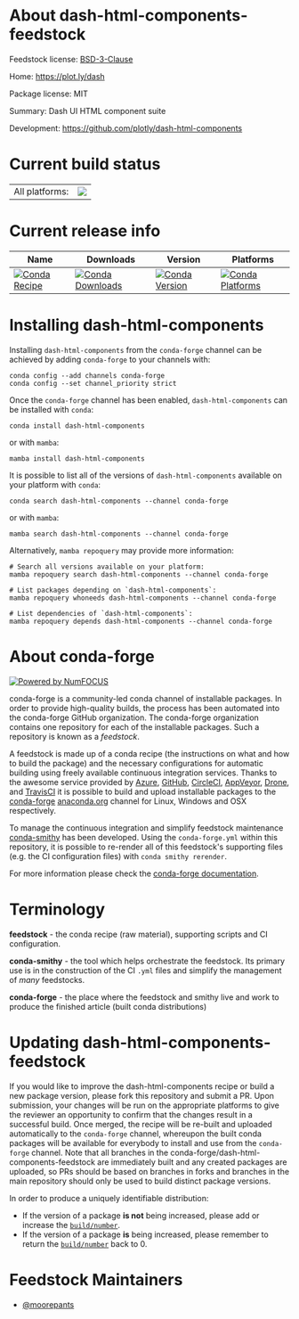 About dash-html-components-feedstock
====================================

Feedstock license: [BSD-3-Clause](https://github.com/conda-forge/dash-html-components-feedstock/blob/main/LICENSE.txt)

Home: https://plot.ly/dash

Package license: MIT

Summary: Dash UI HTML component suite

Development: https://github.com/plotly/dash-html-components

Current build status
====================


<table><tr><td>All platforms:</td>
    <td>
      <a href="https://dev.azure.com/conda-forge/feedstock-builds/_build/latest?definitionId=4468&branchName=main">
        <img src="https://dev.azure.com/conda-forge/feedstock-builds/_apis/build/status/dash-html-components-feedstock?branchName=main">
      </a>
    </td>
  </tr>
</table>

Current release info
====================

| Name | Downloads | Version | Platforms |
| --- | --- | --- | --- |
| [![Conda Recipe](https://img.shields.io/badge/recipe-dash--html--components-green.svg)](https://anaconda.org/conda-forge/dash-html-components) | [![Conda Downloads](https://img.shields.io/conda/dn/conda-forge/dash-html-components.svg)](https://anaconda.org/conda-forge/dash-html-components) | [![Conda Version](https://img.shields.io/conda/vn/conda-forge/dash-html-components.svg)](https://anaconda.org/conda-forge/dash-html-components) | [![Conda Platforms](https://img.shields.io/conda/pn/conda-forge/dash-html-components.svg)](https://anaconda.org/conda-forge/dash-html-components) |

Installing dash-html-components
===============================

Installing `dash-html-components` from the `conda-forge` channel can be achieved by adding `conda-forge` to your channels with:

```
conda config --add channels conda-forge
conda config --set channel_priority strict
```

Once the `conda-forge` channel has been enabled, `dash-html-components` can be installed with `conda`:

```
conda install dash-html-components
```

or with `mamba`:

```
mamba install dash-html-components
```

It is possible to list all of the versions of `dash-html-components` available on your platform with `conda`:

```
conda search dash-html-components --channel conda-forge
```

or with `mamba`:

```
mamba search dash-html-components --channel conda-forge
```

Alternatively, `mamba repoquery` may provide more information:

```
# Search all versions available on your platform:
mamba repoquery search dash-html-components --channel conda-forge

# List packages depending on `dash-html-components`:
mamba repoquery whoneeds dash-html-components --channel conda-forge

# List dependencies of `dash-html-components`:
mamba repoquery depends dash-html-components --channel conda-forge
```


About conda-forge
=================

[![Powered by
NumFOCUS](https://img.shields.io/badge/powered%20by-NumFOCUS-orange.svg?style=flat&colorA=E1523D&colorB=007D8A)](https://numfocus.org)

conda-forge is a community-led conda channel of installable packages.
In order to provide high-quality builds, the process has been automated into the
conda-forge GitHub organization. The conda-forge organization contains one repository
for each of the installable packages. Such a repository is known as a *feedstock*.

A feedstock is made up of a conda recipe (the instructions on what and how to build
the package) and the necessary configurations for automatic building using freely
available continuous integration services. Thanks to the awesome service provided by
[Azure](https://azure.microsoft.com/en-us/services/devops/), [GitHub](https://github.com/),
[CircleCI](https://circleci.com/), [AppVeyor](https://www.appveyor.com/),
[Drone](https://cloud.drone.io/welcome), and [TravisCI](https://travis-ci.com/)
it is possible to build and upload installable packages to the
[conda-forge](https://anaconda.org/conda-forge) [anaconda.org](https://anaconda.org/)
channel for Linux, Windows and OSX respectively.

To manage the continuous integration and simplify feedstock maintenance
[conda-smithy](https://github.com/conda-forge/conda-smithy) has been developed.
Using the ``conda-forge.yml`` within this repository, it is possible to re-render all of
this feedstock's supporting files (e.g. the CI configuration files) with ``conda smithy rerender``.

For more information please check the [conda-forge documentation](https://conda-forge.org/docs/).

Terminology
===========

**feedstock** - the conda recipe (raw material), supporting scripts and CI configuration.

**conda-smithy** - the tool which helps orchestrate the feedstock.
                   Its primary use is in the construction of the CI ``.yml`` files
                   and simplify the management of *many* feedstocks.

**conda-forge** - the place where the feedstock and smithy live and work to
                  produce the finished article (built conda distributions)


Updating dash-html-components-feedstock
=======================================

If you would like to improve the dash-html-components recipe or build a new
package version, please fork this repository and submit a PR. Upon submission,
your changes will be run on the appropriate platforms to give the reviewer an
opportunity to confirm that the changes result in a successful build. Once
merged, the recipe will be re-built and uploaded automatically to the
`conda-forge` channel, whereupon the built conda packages will be available for
everybody to install and use from the `conda-forge` channel.
Note that all branches in the conda-forge/dash-html-components-feedstock are
immediately built and any created packages are uploaded, so PRs should be based
on branches in forks and branches in the main repository should only be used to
build distinct package versions.

In order to produce a uniquely identifiable distribution:
 * If the version of a package **is not** being increased, please add or increase
   the [``build/number``](https://docs.conda.io/projects/conda-build/en/latest/resources/define-metadata.html#build-number-and-string).
 * If the version of a package **is** being increased, please remember to return
   the [``build/number``](https://docs.conda.io/projects/conda-build/en/latest/resources/define-metadata.html#build-number-and-string)
   back to 0.

Feedstock Maintainers
=====================

* [@moorepants](https://github.com/moorepants/)


